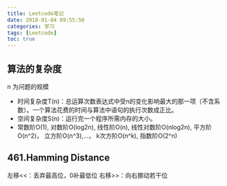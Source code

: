 ```yaml
---
title: Leetcode笔记
date: 2018-01-04 09:55:50
categories: 学习
tags: [Leetcode]
toc: true
---
```


## 算法的复杂度
n 为问题的规模
* 时间复杂度T(n)：总运算次数表达式中受n的变化影响最大的那一项（不含系数）。一个算法花费的时间与算法中语句的执行次数成正比。
* 空间复杂度S(n)：运行完一个程序所需内存的大小。
* 常数阶O(1),  对数阶O(log2n),  线性阶O(n),  线性对数阶O(nlog2n),  平方阶O(n^2)， 立方阶O(n^3),...， k次方阶O(n^k), 指数阶O(2^n)
<!--more-->

## 461.Hamming Distance
左移<<：丢弃最高位，0补最低位
右移>>：向右挪动若干位

##

